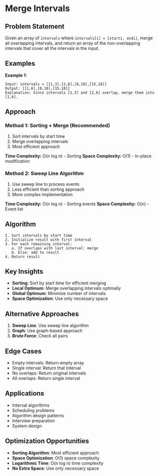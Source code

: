 # Merge Intervals

## Problem Statement

Given an array of `intervals` where `intervals[i] = [starti, endi]`, merge all overlapping intervals, and return an array of the non-overlapping intervals that cover all the intervals in the input.

## Examples

**Example 1:**
```
Input: intervals = [[1,3],[2,6],[8,10],[15,18]]
Output: [[1,6],[8,10],[15,18]]
Explanation: Since intervals [1,3] and [2,6] overlap, merge them into [1,6].
```

## Approach

### Method 1: Sorting + Merge (Recommended)
1. Sort intervals by start time
2. Merge overlapping intervals
3. Most efficient approach

**Time Complexity:** O(n log n) - Sorting
**Space Complexity:** O(1) - In-place modification

### Method 2: Sweep Line Algorithm
1. Use sweep line to process events
2. Less efficient than sorting approach
3. More complex implementation

**Time Complexity:** O(n log n) - Sorting events
**Space Complexity:** O(n) - Event list

## Algorithm

```
1. Sort intervals by start time
2. Initialize result with first interval
3. For each remaining interval:
   a. If overlaps with last interval: merge
   b. Else: add to result
4. Return result
```

## Key Insights

- **Sorting**: Sort by start time for efficient merging
- **Local Optimum**: Merge overlapping intervals optimally
- **Global Optimum**: Minimize number of intervals
- **Space Optimization**: Use only necessary space

## Alternative Approaches

1. **Sweep Line**: Use sweep line algorithm
2. **Graph**: Use graph-based approach
3. **Brute Force**: Check all pairs

## Edge Cases

- Empty intervals: Return empty array
- Single interval: Return that interval
- No overlaps: Return original intervals
- All overlaps: Return single interval

## Applications

- Interval algorithms
- Scheduling problems
- Algorithm design patterns
- Interview preparation
- System design

## Optimization Opportunities

- **Sorting Algorithm**: Most efficient approach
- **Space Optimization**: O(1) space complexity
- **Logarithmic Time**: O(n log n) time complexity
- **No Extra Space**: Use only necessary space
